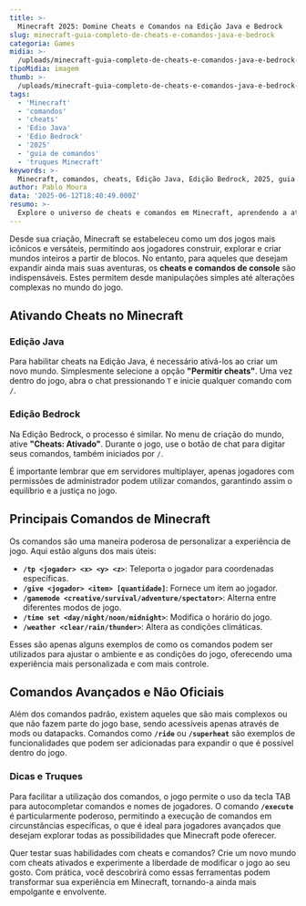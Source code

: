 ```yaml
---
title: >-
  Minecraft 2025: Domine Cheats e Comandos na Edição Java e Bedrock
slug: minecraft-guia-completo-de-cheats-e-comandos-java-e-bedrock
categoria: Games
midia: >-
  /uploads/minecraft-guia-completo-de-cheats-e-comandos-java-e-bedrock-thumb.jpg
tipoMidia: imagem
thumb: >-
  /uploads/minecraft-guia-completo-de-cheats-e-comandos-java-e-bedrock-thumb.jpg
tags:
  - 'Minecraft'
  - 'comandos'
  - 'cheats'
  - 'Edio Java'
  - 'Edio Bedrock'
  - '2025'
  - 'guia de comandos'
  - 'truques Minecraft'
keywords: >-
  Minecraft, comandos, cheats, Edição Java, Edição Bedrock, 2025, guia de comandos, truques Minecraft
author: Pablo Moura
data: '2025-06-12T18:40:49.000Z'
resumo: >-
  Explore o universo de cheats e comandos em Minecraft, aprendendo a ativá-los e usá-los de maneira eficaz tanto na Edição Java quanto na Bedrock. Descubra como essas ferramentas podem transformar sua experiência de jogo.
---
```


Desde sua criação, Minecraft se estabeleceu como um dos jogos mais icônicos e versáteis, permitindo aos jogadores construir, explorar e criar mundos inteiros a partir de blocos. No entanto, para aqueles que desejam expandir ainda mais suas aventuras, os **cheats e comandos de console** são indispensáveis. Estes permitem desde manipulações simples até alterações complexas no mundo do jogo. 

## Ativando Cheats no Minecraft

### Edição Java
Para habilitar cheats na Edição Java, é necessário ativá-los ao criar um novo mundo. Simplesmente selecione a opção **"Permitir cheats"**. Uma vez dentro do jogo, abra o chat pressionando `T` e inicie qualquer comando com `/`.

### Edição Bedrock
Na Edição Bedrock, o processo é similar. No menu de criação do mundo, ative **"Cheats: Ativado"**. Durante o jogo, use o botão de chat para digitar seus comandos, também iniciados por `/`.

É importante lembrar que em servidores multiplayer, apenas jogadores com permissões de administrador podem utilizar comandos, garantindo assim o equilíbrio e a justiça no jogo.

## Principais Comandos de Minecraft
Os comandos são uma maneira poderosa de personalizar a experiência de jogo. Aqui estão alguns dos mais úteis:

- **`/tp <jogador> <x> <y> <z>`**: Teleporta o jogador para coordenadas específicas.
- **`/give <jogador> <item> [quantidade]`**: Fornece um item ao jogador.
- **`/gamemode <creative/survival/adventure/spectator>`**: Alterna entre diferentes modos de jogo.
- **`/time set <day/night/noon/midnight>`**: Modifica o horário do jogo.
- **`/weather <clear/rain/thunder>`**: Altera as condições climáticas.

Esses são apenas alguns exemplos de como os comandos podem ser utilizados para ajustar o ambiente e as condições do jogo, oferecendo uma experiência mais personalizada e com mais controle.

## Comandos Avançados e Não Oficiais
Além dos comandos padrão, existem aqueles que são mais complexos ou que não fazem parte do jogo base, sendo acessíveis apenas através de mods ou datapacks. Comandos como **`/ride`** ou **`/superheat`** são exemplos de funcionalidades que podem ser adicionadas para expandir o que é possível dentro do jogo.

### Dicas e Truques
Para facilitar a utilização dos comandos, o jogo permite o uso da tecla TAB para autocompletar comandos e nomes de jogadores. O comando **`/execute`** é particularmente poderoso, permitindo a execução de comandos em circunstâncias específicas, o que é ideal para jogadores avançados que desejam explorar todas as possibilidades que Minecraft pode oferecer.

Quer testar suas habilidades com cheats e comandos? Crie um novo mundo com cheats ativados e experimente a liberdade de modificar o jogo ao seu gosto. Com prática, você descobrirá como essas ferramentas podem transformar sua experiência em Minecraft, tornando-a ainda mais empolgante e envolvente.